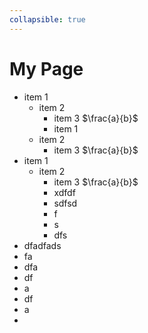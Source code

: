 ```yaml
---
collapsible: true
---
```


# My Page

- item 1
	- item 2
		- item 3 $\frac{a}{b}$
		- item 1
	- item 2
		- item 3 $\frac{a}{b}$
- item 1
	- item 2
		- item 3 $\frac{a}{b}$
		- xdfdf
		- sdfsd
		- f
		- s
		- dfs
- dfadfads
- fa
- dfa
- df
- a
- df
- a
- 